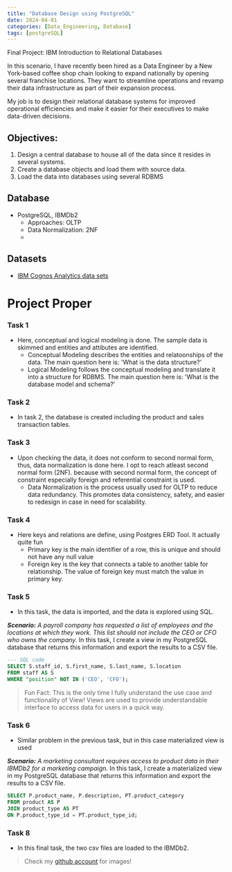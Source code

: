 ```yaml
---
title: "Database Design using PostgreSQL"
date: 2024-04-01
categories: [Data_Engineering, Database]
tags: [postgreSQL]
---
```


Final Project: IBM Introduction to Relational Databases

In this scenario, I have recently been hired as a Data Engineer by a New York-based coffee shop chain looking to expand nationally by opening several franchise locations. They want to streamline operations and revamp their data infrastructure as part of their expansion process.

My job is to design their relational database systems for improved operational efficiencies and make it easier for their executives to make data-driven decisions.

## Objectives:
1. Design a central database to house all of the data since it resides in several systems.
2. Create a database objects and load them with source data.
3. Load the data into databases using several RDBMS

## Database
- PostgreSQL, IBMDb2
    - Approaches: OLTP 
    - Data Normalization: 2NF
    - 

## Datasets
- [IBM Cognos Analytics data sets](https://www.kaggle.com/datasets/ylchang/coffee-shop-sample-data-1113?resource=download)

# Project Proper

### Task 1
- Here, conceptual and logical modeling is done. The sample data is skimmed and entities and attibutes are identified. 
    - Conceptual Modeling describes the entities and relatoonships of the data. The main question here is: 'What is the data structure?'
    - Logical Modeling follows the conceptual modeling and translate it into a structure for RDBMS. The main question here is: 'What is the database model and schema?'

### Task 2
- In task 2, the database is created including the product and sales transaction tables.


### Task 3
- Upon checking the data, it does not conform to second normal form, thus, data normalization is done here. I opt to reach atleast second normal form (2NF). because with second normal form, the concept of constraint especially foreign and referential constraint is used.
    - Data Normalization is the process usually used for OLTP to reduce data redundancy. This promotes data consistency, safety, and easier to redesign in case in need for scalability.

### Task 4
- Here keys and relations are define, using Postgres ERD Tool. It actually quite fun
    - Primary key is the main identifier of a row, this is unique and should not have any null value 
    - Foreign key is the key that connects a table to another table for relationship. The value of foreign key must match the value in primary key.
    
### Task 5
- In this task, the data is imported, and the data is explored using SQL. 

**_Scenario:_**
_A payroll company has requested a list of employees and the locations at which they work. This list should not include the CEO or CFO who owns the company._
 In this task, I create a view in my PostgreSQL database that returns this information and export the results to a CSV file.

 ```sql
 --- SQL code
SELECT S.staff_id, S.first_name, S.last_name, S.location
FROM staff AS S
WHERE "position" NOT IN ('CEO', 'CFO');
```
>  Fun Fact: This is the only time I fully understand the use case and functionality of View!
>            Views are used to provide understandable interface to access data for users in a quick way.

### Task 6
- Similar problem in the previous task, but in this case materialized view is used

**_Scenario:_** _A marketing consultant requires access to product data in their IBMDb2 for a marketing campaign._
In this task, I create a materialized view in my PostgreSQL database that returns this information and export the results to a CSV file.

```sql
SELECT P.product_name, P.description, PT.product_category
FROM product AS P
JOIN product_type AS PT
ON P.product_type_id = PT.product_type_id;
```

### Task 8
- In this final task, the two csv files are loaded to the IBMDb2. 

> Check my [github account](https://github.com/pyjom) for images!